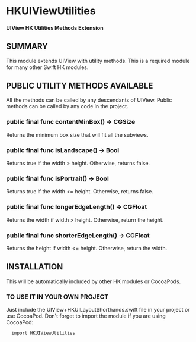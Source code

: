 # HKUIViewUtilities
#### UIView HK Utilities Methods Extension

## SUMMARY

This module extends UIView with utility methods. This is a required module for many other Swift HK modules.

## PUBLIC UTILITY METHODS AVAILABLE

All the methods can be called by any descendants of UIView. Public methods can be called by any code in the project.

### public final func contentMinBox() -> CGSize ###

Returns the minimum box size that will fit all the subviews.

### public final func isLandscape() -> Bool ###

Returns true if the width > height. Otherwise, returns false.

### public final func isPortrait() -> Bool ###

Returns true if the width <= height. Otherwise, returns false.

### public final func longerEdgeLength() -> CGFloat ###

Returns the width if width > height. Otherwise, return the height.

### public final func shorterEdgeLength() -> CGFloat ###

Returns the height if width <= height. Otherwise, return the width.

## INSTALLATION

This will be automatically included by other HK modules or CocoaPods.

### TO USE IT IN YOUR OWN PROJECT

Just include the UIView+HKUILayoutShorthands.swift file in your project or use CocoaPod. Don't forget to import the module if you are using CocoaPod:

```
  import HKUIViewUtilities
```
